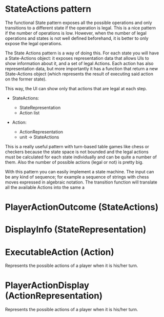 # StateActions pattern

The functional State pattern exposes all the possible operations and only transitions to a different state if the operation is legal. This is a nice pattern if the number of operations is low. However, when the number of legal operations and states is not well defined beforehand, it is better to only expose the legal operations.

The State Actions pattern is a way of doing this. For each state you will have a State-Actions object: it exposes representation data that allows UIs to show information about it, and a set of legal Actions. Each action has also representation data, but more importantly it has a function that return a new State-Actions object (which represents the result of executing said action on the former state).

This way, the UI can show only that actions that are legal at each step.

- StateActions:
	- StateRepresentation
	- Action list

- Action:
	- ActionRepresentation
	- unit -> StateActions

This is a really useful pattern with turn-based table games like chess or checkers because the state space is not bounded and the legal actions must be calculated for each state individually and can be quite a number of them. Also the number of possible actions (legal or not) is pretty big.

With this pattern you can easily implement a state machine. The input can be any kind of sequence; for example a sequence of strings with chess moves expressed in algebraic notation. The transition function will translate all the available Actions into the same a

# PlayerActionOutcome (StateActions)

# DisplayInfo (StateRepresentation)

# ExecutableAction (Action)
Represents the possible actions of a player when it is his/her turn.

# PlayerActionDisplay (ActionRepresentation)
Represents the possible actions of a player when it is his/her turn.